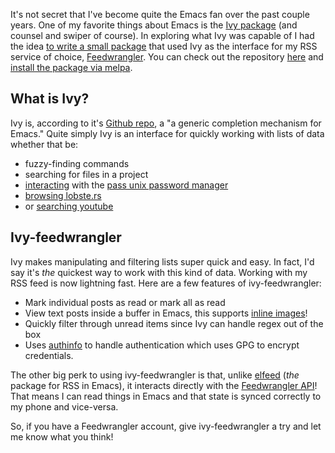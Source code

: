 It's not secret that I've become quite the Emacs fan over the past couple years. One of my favorite things about Emacs is the [Ivy package](https://github.com/abo-abo/swiper) (and counsel and swiper of course). In exploring what Ivy was capable of I had the idea [to write a small package](https://github.com/asimpson/ivy-feedwrangler) that used Ivy as the interface for my RSS service of choice, [Feedwrangler](http://feedwrangler.net). You can check out the repository [here](https://github.com/asimpson/ivy-feedwrangler) and [install the package via melpa](https://melpa.org/#/ivy-feedwrangler).

## What is Ivy?

Ivy is, according to it's [Github repo](https://github.com/abo-abo/swiper), a "a generic completion mechanism for Emacs." Quite simply Ivy is an interface for quickly working with lists of data whether that be:

  - fuzzy-finding commands
  - searching for files in a project
  - [interacting](https://github.com/ecraven/ivy-pass) with the [pass unix password manager](https://www.passwordstore.org)
  - [browsing lobste.rs](https://github.com/julienXX/ivy-lobsters)
  - or [searching youtube](https://github.com/squiter/ivy-youtube)

## Ivy-feedwrangler

Ivy makes manipulating and filtering lists super quick and easy. In fact, I'd say it's *the* quickest way to work with this kind of data. Working with my RSS feed is now lightning fast. Here are a few features of ivy-feedwrangler:

  - Mark individual posts as read or mark all as read
  - View text posts inside a buffer in Emacs, this supports [inline images](https://asimpson.github.io/ivy-feedwrangler/images/post-view.png)\!
  - Quickly filter through unread items since Ivy can handle regex out of the box
  - Uses [authinfo](https://www.emacswiki.org/emacs/GnusAuthinfo) to handle authentication which uses GPG to encrypt credentials.

The other big perk to using ivy-feedwrangler is that, unlike [elfeed](https://github.com/skeeto/elfeed) (*the* package for RSS in Emacs), it interacts directly with the [Feedwrangler API](https://feedwrangler.net/developers)\! That means I can read things in Emacs and that state is synced correctly to my phone and vice-versa.

So, if you have a Feedwrangler account, give ivy-feedwrangler a try and let me know what you think\!
